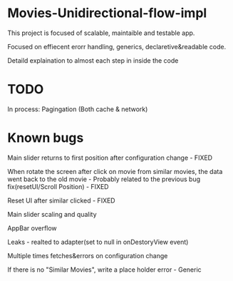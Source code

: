 # Movies-Unidirectional-flow-impl

This project is focused of scalable, maintaible and testable app.

Focused on effiecent erorr handling, generics, declaretive&readable code.

Detaild explaination to almost each step in inside the code

# TODO

In process: Pagingation (Both cache & network)

# Known bugs

Main slider returns to first position after configuration change - FIXED

When rotate the screen after click on movie from similar movies, the data went back to the old movie - Probably related to the previous bug fix(resetUI/Scroll Position) - FIXED

Reset UI after similar clicked - FIXED

Main slider scaling and quality

AppBar overflow

Leaks - realted to adapter(set to null in onDestoryView event)

Multiple times fetches&errors on configuration change

If there is no "Similar Movies", write a place holder error - Generic









